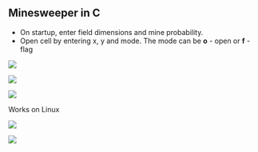 ## Minesweeper in C

- On startup, enter field dimensions and mine probability.
- Open cell by entering x, y and mode. The mode can be **o** - open or **f** - flag

![](https://i.imgur.com/jUY1JlH.png)

![](https://i.imgur.com/kFo725K.png)

![](https://i.imgur.com/URLtfes.png)

Works on Linux

![](https://i.imgur.com/ZBYuCIa.png)

![](https://i.imgur.com/QIO48du.png)